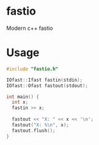 # fastio
Modern c++ fastio

# Usage
```c++
#include "fastio.h"

IOfast::Ifast fastin(stdin);
IOfast::Ofast fastout(stdout);

int main() {
  int x;
  fastin >> x;
  
  fastout << "X: " << x << '\n';
  fastout("X: %\n", x);
  fastout.flush();
}
